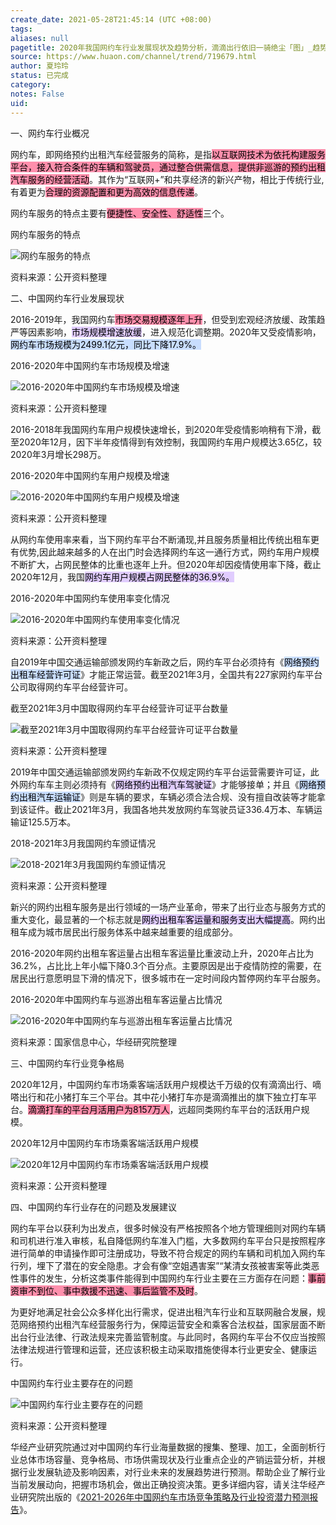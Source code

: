 ```yaml
---
create_date: 2021-05-28T21:45:14 (UTC +08:00)
tags: 
aliases: null
pagetitle: 2020年我国网约车行业发展现状及趋势分析，滴滴出行依旧一骑绝尘「图」_趋势频道-华经情报网
source: https://www.huaon.com/channel/trend/719679.html
author: 夏玲玲
status: 已完成
category: 
notes: False
uid: 
---
```


一、网约车行业概况

网约车，即网络预约出租汽车经营服务的简称，是指<mark style="background: #FF5582A6;">以互联网技术为依托构建服务平台，接入符合条件的车辆和驾驶员，通过整合供需信息，提供非巡游的预约出租汽车服务的经营活动</mark>。其作为“互联网+”和共享经济的新兴产物，相比于传统行业,有着更为<mark style="background: #FF5582A6;">合理的资源配置和更为高效的信息传递</mark>。

网约车服务的特点主要有<mark style="background: #FF5582A6;">便捷性、安全性、舒适性</mark>三个。

网约车服务的特点

![网约车服务的特点](https://cdn.huaon.com/images/2021/0528/581f68869e9f4ed7f76476dfa4f3591a9c2e9fd3.png?x-oss-process=style/wt750 "网约车服务的特点")

资料来源：公开资料整理

二、中国网约车行业发展现状

2016-2019年，我国网约车<mark style="background: #FF5582A6;">市场交易规模逐年上升</mark>，但受到宏观经济放缓、政策趋严等因素影响，<mark style="background: #D2B3FFA6;">市场规模增速放缓</mark>，进入规范化调整期。2020年又受疫情影响，<mark style="background: #ADCCFFA6;">网约车市场规模为2499.1亿元，同比下降17.9%。</mark>

2016-2020年中国网约车市场规模及增速

![2016-2020年中国网约车市场规模及增速](https://cdn.huaon.com/images/2021/0528/e1159056e601e12fb5453e91ada9166b5ce637f1.png?x-oss-process=style/wt750 "2016-2020年中国网约车市场规模及增速")

资料来源：公开资料整理

2016-2018年我国网约车用户规模快速增长，到2020年受疫情影响稍有下滑，截至2020年12月，因下半年疫情得到有效控制，我国网约车用户规模达3.65亿，较2020年3月增长298万。

2016-2020年中国网约车用户规模及增速

![2016-2020年中国网约车用户规模及增速](https://cdn.huaon.com/images/2021/0528/99d2b49f45edf0f237874d70624e5a3fc3da10da.png?x-oss-process=style/wt750 "2016-2020年中国网约车用户规模及增速")

资料来源：公开资料整理

从网约车使用率来看，当下网约车平台不断涌现,并且服务质量相比传统出租车更有优势,因此越来越多的人在出门时会选择网约车这一通行方式，网约车用户规模不断扩大，占网民整体的比重也逐年上升。但2020年却因疫情使用率下降，截止2020年12月，我国<mark style="background: #D2B3FFA6;">网约车用户规模占网民整体的36.9%。</mark>

2016-2020年中国网约车使用率变化情况

![2016-2020年中国网约车使用率变化情况](https://cdn.huaon.com/images/2021/0528/600988831a34f7df8de4104703ca8b8a39431b7f.png?x-oss-process=style/wt750 "2016-2020年中国网约车使用率变化情况")

资料来源：公开资料整理

自2019年中国交通运输部颁发网约车新政之后，网约车平台必须持有《<mark style="background: #ADCCFFA6;">网络预约出租车经营许可证</mark>》才能正常运营。截至2021年3月，全国共有227家网约车平台公司取得网约车平台经营许可。

截至2021年3月中国取得网约车平台经营许可证平台数量

![截至2021年3月中国取得网约车平台经营许可证平台数量](https://cdn.huaon.com/images/2021/0528/86b9967871746e3c8e77aa010cbedac071f88f9e.png?x-oss-process=style/wt750 "截至2021年3月中国取得网约车平台经营许可证平台数量")

资料来源：公开资料整理

2019年中国交通运输部颁发网约车新政不仅规定网约车平台运营需要许可证，此外网约车车主则必须持有《<mark style="background: #D2B3FFA6;">网络预约出租汽车驾驶证</mark>》才能够接单；并且《<mark style="background: #ADCCFFA6;">网络预约出租汽车运输证</mark>》则是车辆的要求，车辆必须合法合规、没有擅自改装等才能拿到该证件。截止2021年3月，我国各地共发放网约车驾驶员证336.4万本、车辆运输证125.5万本。

2018-2021年3月我国网约车颁证情况

![2018-2021年3月我国网约车颁证情况](https://cdn.huaon.com/images/2021/0528/042912c3e625309d888af74cb4507ee344e8fa59.png?x-oss-process=style/wt750 "2018-2021年3月我国网约车颁证情况")

资料来源：公开资料整理

新兴的网约出租车服务是出行领域的一场产业革命，带来了出行业态与服务方式的重大变化，最显著的一个标志就是<mark style="background: #D2B3FFA6;">网约出租车客运量和服务支出大幅提高</mark>。网约出租车成为城市居民出行服务体系中越来越重要的组成部分。

2016-2020年网约出租车客运量占出租车客运量比重波动上升，2020年占比为36.2%，占比比上年小幅下降0.3个百分点。主要原因是出于疫情防控的需要，在居民出行意愿明显下滑的情况下，很多城市在一定时间段内暂停网约车平台服务。

2016-2020年中国网约车与巡游出租车客运量占比情况

![2016-2020年中国网约车与巡游出租车客运量占比情况](https://cdn.huaon.com/images/2021/0528/8631f47144dc1614acdca8cdb5ad7f6406154fdd.png?x-oss-process=style/wt750 "2016-2020年中国网约车与巡游出租车客运量占比情况")

资料来源：国家信息中心，华经研究院整理

三、中国网约车行业竞争格局

2020年12月，中国网约车市场乘客端活跃用户规模达千万级的仅有滴滴出行、嘀嗒出行和花小猪打车三个平台。其中花小猪打车亦是滴滴推出的旗下独立打车平台。<mark style="background: #FF5582A6;">滴滴打车的平台月活用户为8157万人</mark>，远超同类网约车平台的活跃用户规模。

2020年12月中国网约车市场乘客端活跃用户规模

![2020年12月中国网约车市场乘客端活跃用户规模](https://cdn.huaon.com/images/2021/0528/7a1c6a20f5402dcf79ada0480b42aa250fec8b44.png?x-oss-process=style/wt750 "2020年12月中国网约车市场乘客端活跃用户规模")

资料来源：公开资料整理

四、中国网约车行业存在的问题及发展建议

网约车平台以获利为出发点，很多时候没有严格按照各个地方管理细则对网约车辆和司机进行准入审核，私自降低网约车准入门槛，大多数网约车平台只是按照程序进行简单的申请操作即可注册成功，导致不符合规定的网约车辆和司机加入网约车行列，埋下了潜在的安全隐患。才会有像“空姐遇害案”“某清女孩被害案等此类恶性事件的发生，分析这类事件能得到中国网约车行业主要在三方面存在问题：<mark style="background: #FF5582A6;">事前资审不到位、事中救援不迅速、事后监管不及时</mark>。

为更好地满足社会公众多样化出行需求，促进出租汽车行业和互联网融合发展，规范网络预约出租汽车经营服务行为，保障运营安全和乘客合法权益，国家层面不断出台行业法律、行政法规来完善监管制度。与此同时，各网约车平台不仅应当按照法律法规进行管理和运营，还应该积极主动采取措施使得本行业更安全、健康运行。

中国网约车行业主要存在的问题

![中国网约车行业主要存在的问题](https://cdn.huaon.com/images/2021/0528/5b52b23d3a75f6f071b2375f3d7101ed98186452.png?x-oss-process=style/wt750 "中国网约车行业主要存在的问题")

资料来源：公开资料整理

华经产业研究院通过对中国网约车行业海量数据的搜集、整理、加工，全面剖析行业总体市场容量、竞争格局、市场供需现状及行业重点企业的产销运营分析，并根据行业发展轨迹及影响因素，对行业未来的发展趋势进行预测。帮助企业了解行业当前发展动向，把握市场机会，做出正确投资决策。更多详细内容，请关注华经产业研究院出版的《[2021-2026年中国网约车市场竞争策略及行业投资潜力预测报告](https://www.huaon.com/channel/van/692928.html)》。
